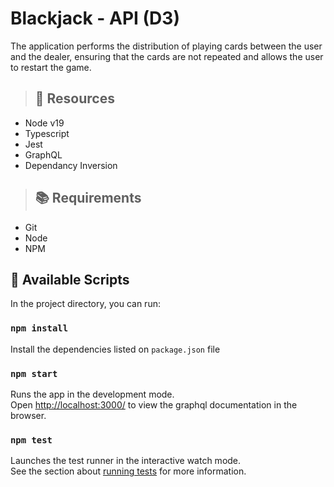 # Blackjack - API (D3)

The application performs the distribution of playing cards between the user and the dealer, ensuring that the cards are not repeated and allows the user to restart the game.

> ## :page_with_curl: Resources

- Node v19
- Typescript
- Jest
- GraphQL
- Dependancy Inversion

> ## :books: Requirements

- Git
- Node
- NPM

## :rocket: Available Scripts

In the project directory, you can run:

### `npm install`

Install the dependencies listed on `package.json` file

### `npm start`

Runs the app in the development mode.\
Open [http://localhost:3000/](http://localhost:3000/) to view the graphql documentation in the browser.


### `npm test`

Launches the test runner in the interactive watch mode.\
See the section about [running tests](https://facebook.github.io/create-react-app/docs/running-tests) for more information.

